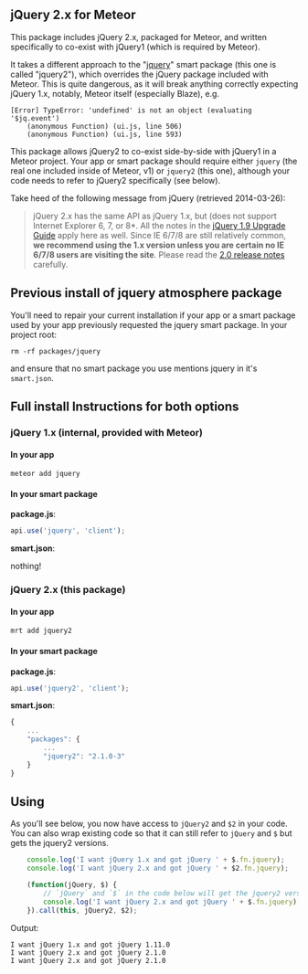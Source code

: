 ## jQuery 2.x for Meteor

This package includes jQuery 2.x, packaged for Meteor, and written
specifically to co-exist with jQuery1 (which is required by Meteor).

It takes a different approach to the "[jquery](https://atmospherejs.com/package/jquery)"
smart package (this one is called "jquery2"), which overrides the jQuery package
included with Meteor.  This is quite dangerous, as it will break anything correctly
expecting jQuery 1.x, notably, Meteor itself (especially Blaze), e.g.

```
[Error] TypeError: 'undefined' is not an object (evaluating '$jq.event')
    (anonymous Function) (ui.js, line 506)
    (anonymous Function) (ui.js, line 593)
```

This package allows jQuery2 to co-exist side-by-side with jQuery1 in a Meteor
project.  Your app or smart package should require either `jquery` (the real
one included inside of Meteor, v1) or `jquery2` (this one), although your code
needs to refer to jQuery2 specifically (see below).

Take heed of the following message from jQuery (retrieved 2014-03-26):

> jQuery 2.x has the same API as jQuery 1.x, but (does not support Internet
Explorer 6, 7, or 8*. All the notes in the
[jQuery 1.9 Upgrade Guide](http://jquery.com/upgrade-guide/1.9/) apply here as well.
Since IE 6/7/8 are still relatively common, **we recommend using the 1.x version 
unless you are certain no IE 6/7/8 users are visiting the site**. Please read the
[2.0 release notes](http://blog.jquery.com/2013/04/18/jquery-2-0-released/) carefully.

## Previous install of jquery atmosphere package

You'll need to repair your current installation if your app or a smart package
used by your app previously requested the jquery smart package.  In your
project root:

```
rm -rf packages/jquery
```

and ensure that no smart package you use mentions jquery in it's `smart.json`.

## Full install Instructions for both options

### jQuery 1.x (internal, provided with Meteor)

#### In your app

```
meteor add jquery
```

#### In your smart package

**package.js**:
```js
api.use('jquery', 'client');
```

**smart.json**:

nothing!

### jQuery 2.x (this package)

#### In your app

```
mrt add jquery2
```

#### In your smart package

**package.js**:
```js
api.use('jquery2', 'client');
```

**smart.json**:
```js
{
	...
	"packages": {
		...
		"jquery2": "2.1.0-3"
	}
}
```

## Using

As you'll see below, you now have access to `jQuery2` and `$2` in your code.
You can also wrap existing code so that it can still refer to `jQuery` and `$`
but gets the jquery2 versions.

```js
	console.log('I want jQuery 1.x and got jQuery ' + $.fn.jquery);
	console.log('I want jQuery 2.x and got jQuery ' + $2.fn.jquery);

    (function(jQuery, $) {
    	// `jQuery` and `$` in the code below will get the jquery2 version
		console.log('I want jQuery 2.x and got jQuery ' + $.fn.jquery);
    }).call(this, jQuery2, $2);
```

Output:

```
I want jQuery 1.x and got jQuery 1.11.0
I want jQuery 2.x and got jQuery 2.1.0
I want jQuery 2.x and got jQuery 2.1.0 
```
